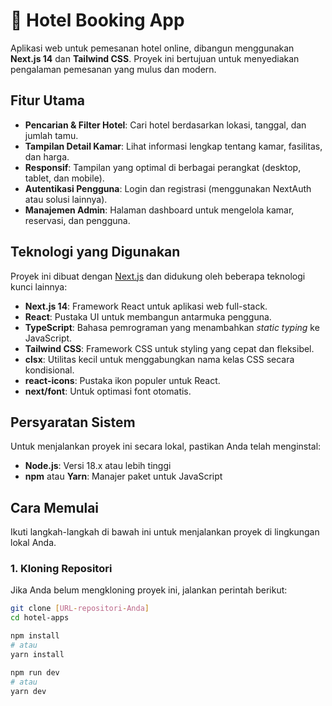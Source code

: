 # 🏨 Hotel Booking App

Aplikasi web untuk pemesanan hotel online, dibangun menggunakan **Next.js 14** dan **Tailwind CSS**. Proyek ini bertujuan untuk menyediakan pengalaman pemesanan yang mulus dan modern.

## Fitur Utama

-   **Pencarian & Filter Hotel**: Cari hotel berdasarkan lokasi, tanggal, dan jumlah tamu.
-   **Tampilan Detail Kamar**: Lihat informasi lengkap tentang kamar, fasilitas, dan harga.
-   **Responsif**: Tampilan yang optimal di berbagai perangkat (desktop, tablet, dan mobile).
-   **Autentikasi Pengguna**: Login dan registrasi (menggunakan NextAuth atau solusi lainnya).
-   **Manajemen Admin**: Halaman dashboard untuk mengelola kamar, reservasi, dan pengguna.

## Teknologi yang Digunakan

Proyek ini dibuat dengan [Next.js](https://nextjs.org) dan didukung oleh beberapa teknologi kunci lainnya:

-   **Next.js 14**: Framework React untuk aplikasi web full-stack.
-   **React**: Pustaka UI untuk membangun antarmuka pengguna.
-   **TypeScript**: Bahasa pemrograman yang menambahkan *static typing* ke JavaScript.
-   **Tailwind CSS**: Framework CSS untuk styling yang cepat dan fleksibel.
-   **clsx**: Utilitas kecil untuk menggabungkan nama kelas CSS secara kondisional.
-   **react-icons**: Pustaka ikon populer untuk React.
-   **next/font**: Untuk optimasi font otomatis.

## Persyaratan Sistem

Untuk menjalankan proyek ini secara lokal, pastikan Anda telah menginstal:

-   **Node.js**: Versi 18.x atau lebih tinggi
-   **npm** atau **Yarn**: Manajer paket untuk JavaScript

## Cara Memulai

Ikuti langkah-langkah di bawah ini untuk menjalankan proyek di lingkungan lokal Anda.

### 1. Kloning Repositori

Jika Anda belum mengkloning proyek ini, jalankan perintah berikut:

```bash
git clone [URL-repositori-Anda]
cd hotel-apps

npm install
# atau
yarn install

npm run dev
# atau
yarn dev